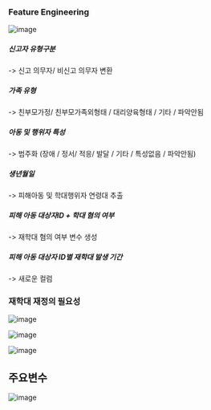### Feature Engineering
![image](https://user-images.githubusercontent.com/71698417/115679739-da1d4680-a38d-11eb-848b-187a1016885a.png)

##### 신고자 유형구분
-> 신고 의무자/ 비신고 의무자 변환
##### 가족 유형
-> 친부모가정/ 친부모가족외형태 / 대리양육형태 / 기타 / 파악안됨
##### 아동 및 행위자 특성
-> 범주화 (장애 / 정서/ 적응/ 발달 / 기타 / 특성없음 / 파악안됨)
##### 생년월일
-> 피해아동 및 학대행위자 연령대 추출
##### 피해 아동 대상자ID + 학대 혐의 여부
-> 재학대 혐의 여부 변수 생성
##### 피해 아동 대상자 ID별 재학대 발생 기간
-> 새로운 컬럼 

### 재학대 재정의 필요성
![image](https://user-images.githubusercontent.com/71698417/114970221-f82e0700-9eb4-11eb-886c-8e1a8c760879.png)

![image](https://user-images.githubusercontent.com/71698417/114970238-011ed880-9eb5-11eb-8384-1c969a9f9ec4.png)

![image](https://user-images.githubusercontent.com/71698417/114970253-0a0faa00-9eb5-11eb-83b8-47b95a03cfa4.png)

## 주요변수
![image](https://user-images.githubusercontent.com/71698417/114970283-1e53a700-9eb5-11eb-81b5-7cb640d3ef7b.png)
